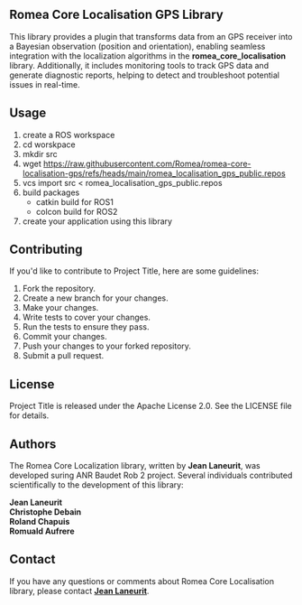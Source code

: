 ## Romea Core Localisation GPS Library

This library provides a plugin that transforms data from an GPS receiver into a Bayesian observation (position and orientation), enabling seamless integration with the localization algorithms in the **romea_core_localisation** library. Additionally, it includes monitoring tools to track GPS data and generate diagnostic reports, helping to detect and troubleshoot potential issues in real-time.


## **Usage**

1. create a ROS workspace
2. cd worskpace
3. mkdir src
4. wget https://raw.githubusercontent.com/Romea/romea-core-localisation-gps/refs/heads/main/romea_localisation_gps_public.repos
5. vcs import src < romea_localisation_gps_public.repos
6. build packages
   - catkin build for ROS1
   - colcon build for ROS2
7. create your application using this library

## **Contributing**

If you'd like to contribute to Project Title, here are some guidelines:

1. Fork the repository.
2. Create a new branch for your changes.
3. Make your changes.
4. Write tests to cover your changes.
5. Run the tests to ensure they pass.
6. Commit your changes.
7. Push your changes to your forked repository.
8. Submit a pull request.

## **License**

Project Title is released under the Apache License 2.0. See the LICENSE file for details.

## **Authors**

The Romea Core Localization library, written by **Jean Laneurit**, was developed suring ANR Baudet Rob 2 project. Several individuals contributed scientifically to the development of this library:

**Jean Laneurit**  
**Christophe Debain**  
**Roland Chapuis**  
**Romuald Aufrere**  

## **Contact**

If you have any questions or comments about Romea Core Localisation library, please contact **[Jean Laneurit](mailto:jean.laneurit@inrae.fr)**.